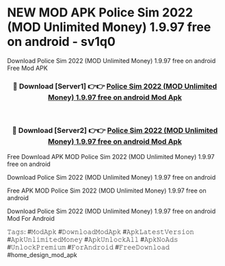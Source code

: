 # NEW MOD APK Police Sim 2022 (MOD Unlimited Money) 1.9.97 free on android - sv1q0
Download Police Sim 2022 (MOD Unlimited Money) 1.9.97 free on android Free Mod APK

<div align="center">
<h3>🔴 Download [Server1] 👉👉 <a href="https://apk-comot.site?title=Police_Sim_2022_(MOD_Unlimited_Money)_1.9.97_free_on_android">Police Sim 2022 (MOD Unlimited Money) 1.9.97 free on android Mod Apk</a></h3><br>

<h3>🔴 Download [Server2] 👉👉 <a href="https://apk-comot.site?title=Police_Sim_2022_(MOD_Unlimited_Money)_1.9.97_free_on_android">Police Sim 2022 (MOD Unlimited Money) 1.9.97 free on android Mod Apk</a></h3>
</div>


Free Download APK MOD Police Sim 2022 (MOD Unlimited Money) 1.9.97 free on android

Download Police Sim 2022 (MOD Unlimited Money) 1.9.97 free on android 

Free APK MOD Police Sim 2022 (MOD Unlimited Money) 1.9.97 free on android 

Download Police Sim 2022 (MOD Unlimited Money) 1.9.97 free on android Mod For Android

𝚃𝚊𝚐𝚜: #𝙼𝚘𝚍𝙰𝚙𝚔 #𝙳𝚘𝚠𝚗𝚕𝚘𝚊𝚍𝙼𝚘𝚍𝙰𝚙𝚔 #𝙰𝚙𝚔𝙻𝚊𝚝𝚎𝚜𝚝𝚅𝚎𝚛𝚜𝚒𝚘𝚗 #𝙰𝚙𝚔𝚄𝚗𝚕𝚒𝚖𝚒𝚝𝚎𝚍𝙼𝚘𝚗𝚎𝚢 #𝙰𝚙𝚔𝚄𝚗𝚕𝚘𝚌𝚔𝙰𝚕𝚕 #𝙰𝚙𝚔𝙽𝚘𝙰𝚍𝚜 #𝚄𝚗𝚕𝚘𝚌𝚔𝙿𝚛𝚎𝚖𝚒𝚞𝚖 #𝙵𝚘𝚛𝙰𝚗𝚍𝚛𝚘𝚒𝚍 #𝙵𝚛𝚎𝚎𝙳𝚘𝚠𝚗𝚕𝚘𝚊𝚍 #home_design_mod_apk